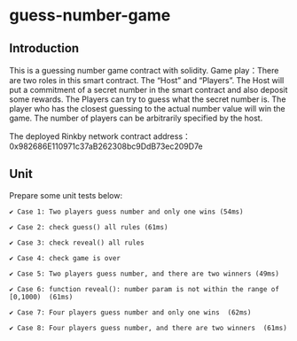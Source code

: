 # guess-number-game

## Introduction
This is a guessing number game contract with solidity. Game play：There are two roles in this smart contract. The
“Host” and “Players”. The Host will put a commitment of a secret number in the smart
contract and also deposit some rewards. The Players can try to guess what the secret
number is. The player who has the closest guessing to the actual number value will win
the game. The number of players can be arbitrarily specified by the host.

The deployed Rinkby network contract address：0x982686E110971c37aB262308bc9DdB73ec209D7e

## Unit
Prepare some unit tests below:

    ✔ Case 1: Two players guess number and only one wins (54ms)
    
    ✔ Case 2: check guess() all rules (61ms)
    
    ✔ Case 3: check reveal() all rules
    
    ✔ Case 4: check game is over
    
    ✔ Case 5: Two players guess number, and there are two winners (49ms)
    
    ✔ Case 6: function reveal(): number param is not within the range of [0,1000)  (61ms)
    
    ✔ Case 7: Four players guess number and only one wins  (62ms)
    
    ✔ Case 8: Four players guess number, and there are two winners  (61ms)
